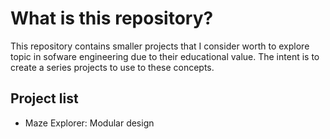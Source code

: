 # What is this repository?

This repository contains smaller projects that I consider worth to explore topic in sofware engineering due to their educational value. The intent is to create a series projects to use to these concepts.

## Project list

- Maze Explorer: Modular design